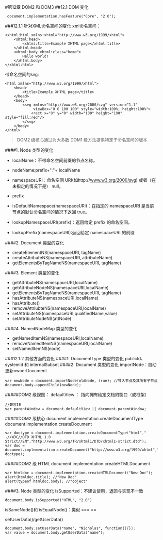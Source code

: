#第12章 DOM2 和 DOM3
##12.1 DOM 变化

	 document.implementation.hasFeature("Core", "2.0");
###12.1.1 针对XML命名空间的变化
xml命名空间：

	<xhtml:html xmlns:xhtml="http://www.w3.org/1999/xhtml">
	    <xhtml:head>
	        <xhtml:title>Example XHTML page</xhtml:title>
	    </xhtml:head>
	    <xhtml:body xhtml:class="home">
	        Hello world!
	    </xhtml:body>
	</xhtml:html>	

带命名空间的svg:

	<html xmlns="http://www.w3.org/1999/xhtml">
	    <head>
	        <title>Example XHTML page</title>
	    </head>
	    <body>
	        <svg xmlns="http://www.w3.org/2000/svg" version="1.1"
	             viewBox="0 0 100 100" style="width:100%; height:100%">
	            <rect x="0" y="0" width="100" height="100" style="fill:red"/>
	        </svg>
	    </body>
	</html>

>DOM2 级核心通过为大多数 DOM1 级方法提供特定于命名空间的版本

####1. Node 类型的变化

 - localName：不带命名空间前缀的节点名称。
 - nodeName:prefix+":"+ localName
 - namespaceURI：命名空间 URI(如http://www.w3.org/2000/svg) 或者（在未指定的情况下是） null。
 - prefix


 - isDefaultNamespace(namespaceURI)：在指定的 namespaceURI 是当前节点的默认命名空间的情况下返回 true。
 - lookupNamespaceURI(prefix)：返回给定 prefix 的命名空间。
 - lookupPrefix(namespaceURI):返回给定 namespaceURI 的前缀

####2. Document 类型的变化

 - createElementNS(namespaceURI, tagName)
 - createAttributeNS(namespaceURI, attributeName)
 - getElementsByTagNameNS(namespaceURI, tagName)

####3. Element 类型的变化

 - getAttributeNS(namespaceURI,localName)
 - getAttributeNodeNS(namespaceURI,localName)
 - getElementsByTagNameNS(namespaceURI, tagName)
 - hasAttributeNS(namespaceURI,localName)
 - hasAttribute()
 - removeAttriubteNS(namespaceURI,localName)
 - setAttributeNS(namespaceURI,qualifiedName,value)
 - setAttributeNodeNS(attNode)

####4. NamedNodeMap 类型的变化

 - getNamedItemNS(namespaceURI,localName)
 - removeNamedItemNS(namespaceURI,localName)
 - setNamedItemNS(node)

###12.1.2 其他方面的变化
####1. DocumentType 类型的变化
publicId、 systemId 和 internalSubset
####2. Document 类型的变化
importNode：自动更新ownerDocument 

	var newNode = document.importNode(oldNode, true); //导入节点及其所有子节点
	document.body.appendChild(newNode);

#####DOM2 级视图：
defaultView ： 指向拥有给定文档的窗口（或框架）

	//兼容IE
	var parentWindow = document.defaultView || document.parentWindow;
#####DOM2 级核心
document.implementation.createDocumentType
document.implementation.createDocument

	var doctype = document.implementation.createDocumentType("html"," -//W3C//DTD XHTML 1.0 Strict//EN","http://www.w3.org/TR/xhtml1/DTD/xhtml1-strict.dtd");
	var doc = document.implementation.createDocument("http://www.w3.org/1999/xhtml","html", doctype);

#####DOM2 级 HTML
document.implementation.createHTMLDocument

	var htmldoc = document.implementation.createHTMLDocument("New Doc");
	alert(htmldoc.title); //"New Doc"
	alert(typeof htmldoc.body); //"object"

####3. Node 类型的变化
isSupported：不建议使用，返回与实现不一致

	document.body.isSupported("HTML", "2.0")

isSameNode()和 isEqualNode()：类似 === ==

setUserData()/getUserData()

	document.body.setUserData("name", "Nicholas", function(){});
	var value = document.body.getUserData("name");